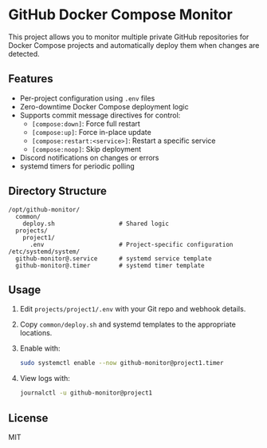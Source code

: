# GitHub Docker Compose Monitor

This project allows you to monitor multiple private GitHub repositories for Docker Compose projects and automatically deploy them when changes are detected.

## Features

- Per-project configuration using `.env` files
- Zero-downtime Docker Compose deployment logic
- Supports commit message directives for control:
    - `[compose:down]`: Force full restart
    - `[compose:up]`: Force in-place update
    - `[compose:restart:<service>]`: Restart a specific service
    - `[compose:noop]`: Skip deployment
- Discord notifications on changes or errors
- systemd timers for periodic polling

## Directory Structure

```plaintext
/opt/github-monitor/
  common/
    deploy.sh                  # Shared logic
  projects/
    project1/
      .env                     # Project-specific configuration
/etc/systemd/system/
  github-monitor@.service      # systemd service template
  github-monitor@.timer        # systemd timer template
```

## Usage

1. Edit `projects/project1/.env` with your Git repo and webhook details.
2. Copy `common/deploy.sh` and systemd templates to the appropriate locations.
3. Enable with:

   ```bash
   sudo systemctl enable --now github-monitor@project1.timer
   ```

4. View logs with:

   ```bash
   journalctl -u github-monitor@project1
   ```

## License

MIT
